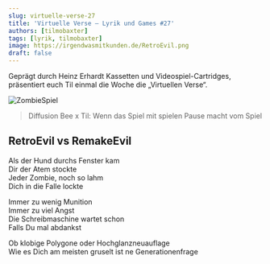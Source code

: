 ```yaml
---
slug: virtuelle-verse-27
title: 'Virtuelle Verse – Lyrik und Games #27'
authors: [tilmobaxter]
tags: [lyrik, tilmobaxter]
image: https://irgendwasmitkunden.de/RetroEvil.png
draft: false
---
```


Geprägt durch Heinz Erhardt Kassetten und Videospiel-Cartridges, präsentiert euch Til einmal die Woche die „Virtuellen Verse“.
<!--truncate-->

![ZombieSpiel](https://irgendwasmitkunden.de/RetroEvil.png)
> Diffusion Bee x Til: Wenn das Spiel mit spielen Pause macht vom Spiel

## RetroEvil vs RemakeEvil

Als der Hund durchs Fenster kam  
Dir der Atem stockte  
Jeder Zombie, noch so lahm  
Dich in die Falle lockte  

Immer zu wenig Munition  
Immer zu viel Angst  
Die Schreibmaschine wartet schon  
Falls Du mal abdankst  

Ob klobige Polygone oder Hochglanzneuauflage  
Wie es Dich am meisten gruselt ist ne Generationenfrage 
